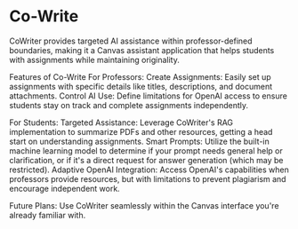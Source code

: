 # Co-Write
CoWriter provides targeted AI assistance within professor-defined boundaries, making it a Canvas assistant application that helps students with assignments while maintaining originality.

Features of Co-Write
For Professors:
Create Assignments: Easily set up assignments with specific details like titles, descriptions, and document attachments.
Control AI Use: Define limitations for OpenAI access to ensure students stay on track and complete assignments independently.

For Students:
Targeted Assistance: Leverage CoWriter's RAG implementation to summarize PDFs and other resources, getting a head start on understanding assignments.
Smart Prompts: Utilize the built-in machine learning model to determine if your prompt needs general help or clarification, or if it's a direct request for answer generation (which may be restricted).
Adaptive OpenAI Integration: Access OpenAI's capabilities when professors provide resources, but with limitations to prevent plagiarism and encourage independent work.

Future Plans:
Use CoWriter seamlessly within the Canvas interface you're already familiar with.


